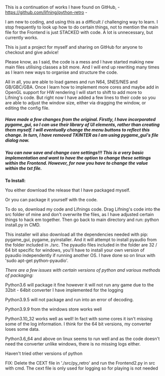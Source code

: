 This is a continuation of works I have found on GitHub, - https://github.com/lifning/python-retro -

I am new to coding, and using this as a difficult / challenging way to learn. I stop frequently to look up how to do certain things, not to mention the main file for the Frontend is just STACKED with code. A lot is unnecessary, but currently works.

This is just a project for myself and sharing on GitHub for anyone to checkout and give advice!

Please know, as I said, the code is a mess and I have started making new main files utilising classes a bit more. And I will end up rewriting many times as I learn new ways to organise and structure the code.

All in all, you are able to load games and run N64, SNES/NES and GB/GBC/GBA. Once I learn how to implement more cores and maybe add in OpenGL support for HW rendering I will start to shift to add more to Lifning's code. But right now I have added a few lines to their code so you are able to adjust the window size, either via dragging the window, or editing the config file.

##### Have made a few changes from the original. Firstly, I have incorporated pygame_gui, so I can use their library of UI elements, rather than creating them myself. I will eventually change the menu buttons to reflect this change. In turn, I have removed TKINTER as I am using pygame_gui's file dialog now.

##### You can now save and change core settings!!! This is a very basic implementation and want to have the option to change these settings within the Frontend. However, for now you have to change the value within the txt file.




**To Install:**

You either download the release that I have packaged myself.

Or you can package it yourself with the code.

To do so, download my code and Lifnings code. Drag Lifning's code into the src folder of mine and don't overwrite the files, as I have adjusted certain things to hack em together. Then go back to main directory and run: python install.py in CMD.

This installer will also download all the dependencies needed with pip: pygame_gui, pygame, pyinstaller. And it will attempt to install pyaudio from the folder included in ./src. The pyaudio files included in the folder are 32 / 64 bit specific for windows, you'll have to install your own version of pyaudio independently if running another OS. I have done so on linux with 'sudo apt-get python-pyaudio'.

_There are a few issues with certain versions of python and various methods of packaging:_

Python3.6 will package it fine however it will not run any game due to the 32bit - 64bit converter I have implemented for the logging

Python3.9.5 will not package and run into an error of decoding. 

Python3.9.9 from the windows store works well

Python3.10_32 works well as well! In fact with some cores it isn't missing some of the log information. I think for the 64 bit versions, my converter loses some data.

Python3.6_64 and above on linux seems to run well and as the code doesn't need the converter unlike windows, there is no missing logs either.

Haven't tried other versions of python

FIX: Delete the CEXT file in './src/py_retro' and run the Frontend2.py in src with cmd. The cext file is only used for logging so for playing is not needed
